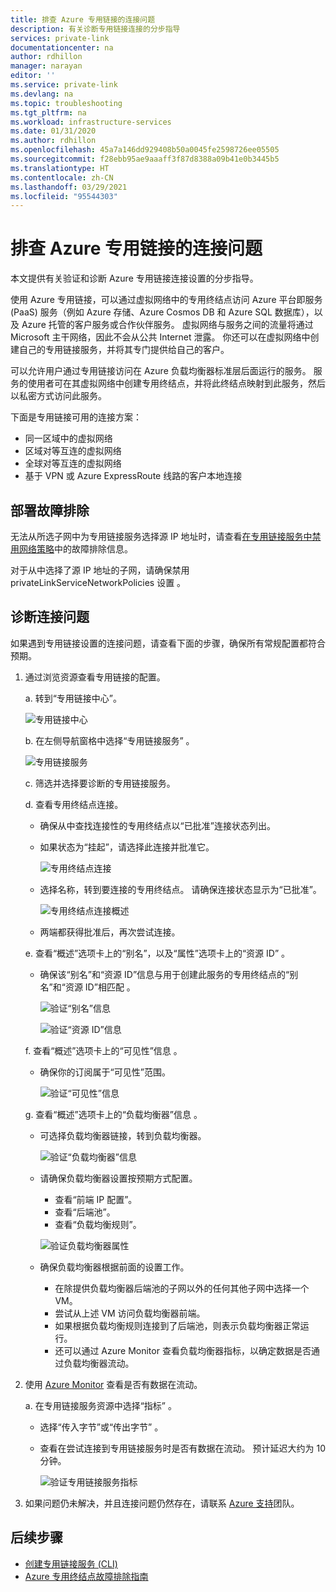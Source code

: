 ```yaml
---
title: 排查 Azure 专用链接的连接问题
description: 有关诊断专用链接连接的分步指导
services: private-link
documentationcenter: na
author: rdhillon
manager: narayan
editor: ''
ms.service: private-link
ms.devlang: na
ms.topic: troubleshooting
ms.tgt_pltfrm: na
ms.workload: infrastructure-services
ms.date: 01/31/2020
ms.author: rdhillon
ms.openlocfilehash: 45a7a146dd929408b50a0045fe2598726ee05505
ms.sourcegitcommit: f28ebb95ae9aaaff3f87d8388a09b41e0b3445b5
ms.translationtype: HT
ms.contentlocale: zh-CN
ms.lasthandoff: 03/29/2021
ms.locfileid: "95544303"
---
```

# <a name="troubleshoot-azure-private-link-connectivity-problems"></a>排查 Azure 专用链接的连接问题

本文提供有关验证和诊断 Azure 专用链接连接设置的分步指导。

使用 Azure 专用链接，可以通过虚拟网络中的专用终结点访问 Azure 平台即服务 (PaaS) 服务（例如 Azure 存储、Azure Cosmos DB 和 Azure SQL 数据库），以及 Azure 托管的客户服务或合作伙伴服务。 虚拟网络与服务之间的流量将通过 Microsoft 主干网络，因此不会从公共 Internet 泄露。 你还可以在虚拟网络中创建自己的专用链接服务，并将其专门提供给自己的客户。

可以允许用户通过专用链接访问在 Azure 负载均衡器标准层后面运行的服务。 服务的使用者可在其虚拟网络中创建专用终结点，并将此终结点映射到此服务，然后以私密方式访问此服务。

下面是专用链接可用的连接方案：

- 同一区域中的虚拟网络
- 区域对等互连的虚拟网络
- 全球对等互连的虚拟网络
- 基于 VPN 或 Azure ExpressRoute 线路的客户本地连接

## <a name="deployment-troubleshooting"></a>部署故障排除

无法从所选子网中为专用链接服务选择源 IP 地址时，请查看[在专用链接服务中禁用网络策略](./disable-private-link-service-network-policy.md)中的故障排除信息。

对于从中选择了源 IP 地址的子网，请确保禁用 privateLinkServiceNetworkPolicies 设置  。

## <a name="diagnose-connectivity-problems"></a>诊断连接问题

如果遇到专用链接设置的连接问题，请查看下面的步骤，确保所有常规配置都符合预期。

1. 通过浏览资源查看专用链接的配置。

    a. 转到“专用链接中心”。

      ![专用链接中心](./media/private-link-tsg/private-link-center.png)

    b. 在左侧导航窗格中选择“专用链接服务”  。

      ![专用链接服务](./media/private-link-tsg/private-link-service.png)

    c. 筛选并选择要诊断的专用链接服务。

    d. 查看专用终结点连接。
     - 确保从中查找连接性的专用终结点以“已批准”连接状态列出。
     - 如果状态为“挂起”，请选择此连接并批准它。

       ![专用终结点连接](./media/private-link-tsg/pls-private-endpoint-connections.png)

     - 选择名称，转到要连接的专用终结点。 请确保连接状态显示为“已批准”。

       ![专用终结点连接概述](./media/private-link-tsg/pls-private-endpoint-overview.png)

     - 两端都获得批准后，再次尝试连接。

    e. 查看“概述”选项卡上的“别名”，以及“属性”选项卡上的“资源 ID”   。
     - 确保该“别名”和“资源 ID”信息与用于创建此服务的专用终结点的“别名”和“资源 ID”相匹配   。

       ![验证“别名”信息](./media/private-link-tsg/pls-overview-pane-alias.png)

       ![验证“资源 ID”信息](./media/private-link-tsg/pls-properties-pane-resourceid.png)

    f. 查看“概述”选项卡上的“可见性”信息 。
     - 确保你的订阅属于“可见性”范围。

       ![验证“可见性”信息](./media/private-link-tsg/pls-overview-pane-visibility.png)

    g. 查看“概述”选项卡上的“负载均衡器”信息 。
     - 可选择负载均衡器链接，转到负载均衡器。

       ![验证“负载均衡器”信息](./media/private-link-tsg/pls-overview-pane-ilb.png)

     - 请确保负载均衡器设置按预期方式配置。
       - 查看“前端 IP 配置”。
       - 查看“后端池”。
       - 查看“负载均衡规则”。

       ![验证负载均衡器属性](./media/private-link-tsg/pls-ilb-properties.png)

     - 确保负载均衡器根据前面的设置工作。
       - 在除提供负载均衡器后端池的子网以外的任何其他子网中选择一个 VM。
       - 尝试从上述 VM 访问负载均衡器前端。
       - 如果根据负载均衡规则连接到了后端池，则表示负载均衡器正常运行。
       - 还可以通过 Azure Monitor 查看负载均衡器指标，以确定数据是否通过负载均衡器流动。

1. 使用 [Azure Monitor](../azure-monitor/overview.md) 查看是否有数据在流动。

    a. 在专用链接服务资源中选择“指标”  。
     - 选择“传入字节”或“传出字节” 。
     - 查看在尝试连接到专用链接服务时是否有数据在流动。 预计延迟大约为 10 分钟。

       ![验证专用链接服务指标](./media/private-link-tsg/pls-metrics.png)

1. 如果问题仍未解决，并且连接问题仍然存在，请联系 [Azure 支持](https://ms.portal.azure.com/#blade/Microsoft_Azure_Support/HelpAndSupportBlade/overview)团队。

## <a name="next-steps"></a>后续步骤

 * [创建专用链接服务 (CLI)](./create-private-link-service-cli.md)
 * [Azure 专用终结点故障排除指南](troubleshoot-private-endpoint-connectivity.md)